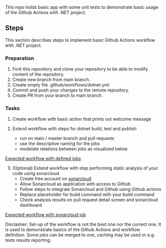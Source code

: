 This repo holds basic app with some unit tests to demonstrate basic usage of the Github Actions with .NET project.

## Steps
This section describes steps to implement basic Github Actions workflow with .NET project.

### Preparation

1. Fork this repository and clone your repository to be able to modify content of the repository.
2. Create new branch from main branch.
3. Create empty file .github/workflows/dotnet.yml
4. Commit and push your changes to the remote repository.
5. Create PR from your branch to main branch.

### Tasks

1. Create workflow with basic action that prints out welcome message

2. Extend workflow with steps for dotnet build, test and publish
    * run on main / master branch and pull requests
    * use the descriptive naming for the jobs
    * modelate relations between jobs as visualized below

[Expected workflow with defined jobs](docs/images/basic_example.png)

3. (Optional) Extend workflow with step performing static analysis of your code using sonarcloud
    * Create free account on [sonarcloud](https://sonarcloud.io/)
    * Allow Sonarcloud as application with access to Github
    * Follow steps to integrate Sonarcloud and Github using Github actions
    * Replace placeholder for build command with your build command
    * Check analysis results on pull request detail screen and sonarcloud dashboard

[Expected workflow with sonarcloud job](docs/images/sonarcloud.png)

Disclaimer: Set-up of the workflow is not the best one nor the correct one. It is used to demonstrate basics of the Github Actions and workflow definition. Some jobs can be merged to one, caching may be used or e.g. tests results reporting.